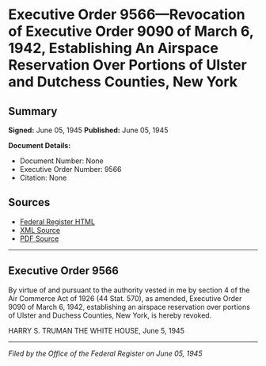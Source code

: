 # Executive Order 9566—Revocation of Executive Order 9090 of March 6, 1942, Establishing An Airspace Reservation Over Portions of Ulster and Dutchess Counties, New York

## Summary

**Signed:** June 05, 1945
**Published:** June 05, 1945

**Document Details:**
- Document Number: None
- Executive Order Number: 9566
- Citation: None

## Sources
- [Federal Register HTML](https://www.presidency.ucsb.edu/documents/executive-order-9566-revocation-executive-order-9090-march-6-1942-establishing-airspace)
- [XML Source](None)
- [PDF Source](None)

---

## Executive Order 9566

By virtue of and pursuant to the authority vested in me by section 4 of the Air Commerce Act of 1926 (44 Stat. 570), as amended, Executive Order 9090 of March 6, 1942, establishing an airspace reservation over portions of Ulster and Duchess Counties, New York, is hereby revoked.

HARRY S. TRUMAN
THE WHITE HOUSE,
June 5, 1945

---

*Filed by the Office of the Federal Register on June 05, 1945*
